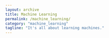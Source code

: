 ```yaml
---
layout: archive
title: Machine Learning
permalink: /machine_learning/
category: "machine_learning"
tagline: "It's all about learning machines."
---
```

